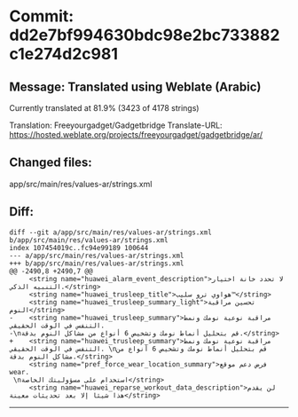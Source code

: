 # Commit: dd2e7bf994630bdc98e2bc733882c1e274d2c981
## Message: Translated using Weblate (Arabic)

Currently translated at 81.9% (3423 of 4178 strings)

Translation: Freeyourgadget/Gadgetbridge
Translate-URL: https://hosted.weblate.org/projects/freeyourgadget/gadgetbridge/ar/
## Changed files:
app/src/main/res/values-ar/strings.xml

## Diff:
```
diff --git a/app/src/main/res/values-ar/strings.xml b/app/src/main/res/values-ar/strings.xml
index 107454019c..fc94e99189 100644
--- a/app/src/main/res/values-ar/strings.xml
+++ b/app/src/main/res/values-ar/strings.xml
@@ -2490,8 +2490,7 @@
     <string name="huawei_alarm_event_description">لا تحدد خانة اختيار التنبيه الذكي.</string>
     <string name="huawei_trusleep_title">هواوي ترو سليب™</string>
     <string name="huawei_trusleep_summary_light">تحسين مراقبة النوم</string>
-    <string name="huawei_trusleep_summary">مراقبة نوعية نومك ونمط التنفس في الوقت الحقيقي.
-\nقم بتحليل أنماط نومك وتشخيص 6 أنواع من مشاكل النوم بدقة.</string>
+    <string name="huawei_trusleep_summary">مراقبة نوعية نومك ونمط التنفس في الوقت الحقيقي. \nقم بتحليل أنماط نومك وتشخيص 6 أنواع من مشاكل النوم بدقة.</string>
     <string name="pref_force_wear_location_summary">فرض دعم موقع wear.
 \nاستخدام على مسؤوليتك الخاصة</string>
     <string name="huawei_reparse_workout_data_description">لن يقدم هذا شيئا إلا بعد تحديثات معينة</string>
```
-----------------------------------
